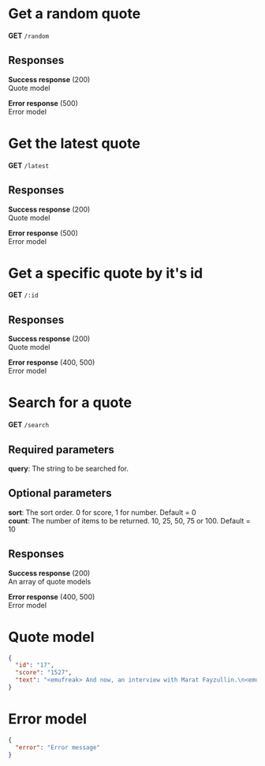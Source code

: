 # Get a random quote

**GET** `/random`

## Responses

**Success response** (200)  
Quote model

**Error response** (500)  
Error model

# Get the latest quote

**GET** `/latest`

## Responses

**Success response** (200)  
Quote model

**Error response** (500)  
Error model

# Get a specific quote by it's id

**GET** `/:id`

## Responses

**Success response** (200)  
Quote model

**Error response** (400, 500)  
Error model

# Search for a quote

**GET** `/search`

## Required parameters

**query**: The string to be searched for.

## Optional parameters

**sort**: The sort order. 0 for score, 1 for number. Default = 0  
**count**: The number of items to be returned. 10, 25, 50, 75 or 100. Default = 10

## Responses

**Success response** (200)  
An array of quote models

**Error response** (400, 500)  
Error model

# Quote model

```JSON
{
  "id": "17",
  "score": "1527",
  "text": "<emufreak> And now, an interview with Marat Fayzullin.\n<emufreak> How did you get into emulation?\n<RST38h> Well, it started when som*** PLZ PAY $35 TO CONTINUE"
}
```

# Error model

```JSON
{
  "error": "Error message"
}
```
